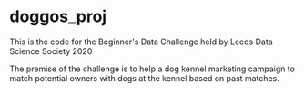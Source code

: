 # doggos_proj
This is the code for the Beginner's Data Challenge held by Leeds Data Science Society 2020

The premise of the challenge is to help a dog kennel marketing campaign to match potential owners with dogs at the kennel based on past matches. 
